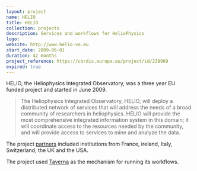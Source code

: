 ```yaml
---
layout: project
name: HELIO
title: HELIO
collection: projects
description: Services and workflows for HelioPhysics
logo:
website: http://www.helio-vo.eu
start_date: 2009-06-01
duration: 42 months
project_reference: https://cordis.europa.eu/project/id/238969
expired: true
---
```


HELIO, the Heliophysics Integrated Observatory, was a three year EU funded project and started in June 2009.

>The Heliophysics Integrated Observatory, HELIO, will deploy a distributed network of services that will
>address the needs of a broad community of researchers in heliophysics. HELIO will provide the most
>comprehensive integrated information system in this domain; it will coordinate access to the resources
>needed by the community, and will provide access to services to mine and analyze the data.

The project [partners](http://www.helio-vo.eu/aboutus/helio_consortium.php) included institutions from France, ireland, Italy, Switzerland, the UK and the USA.

The project used [Taverna](http://www.taverna.org.uk/) as the mechanism for running its workflows.
